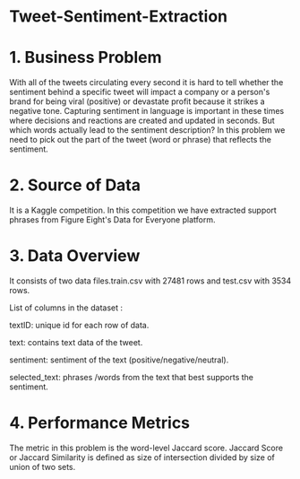 # Tweet-Sentiment-Extraction

# 1. Business Problem 

With all of the tweets circulating every second it is hard to tell whether the sentiment behind a specific tweet will impact a company or a person's brand for being viral (positive) or devastate profit because it strikes a negative tone. Capturing sentiment in language is important in these times where decisions and reactions are created and updated in seconds. But which words actually lead to the sentiment description? In this problem we need to pick out the part of the tweet (word or phrase) that reflects the sentiment.

# 2. Source of Data
It is a Kaggle competition. In this competition we have extracted support phrases from Figure Eight's Data for Everyone platform. 

# 3. Data Overview 
It consists of two data files.train.csv with 27481 rows and test.csv with 3534 rows.

List of columns in the dataset :

textID: unique id for each row of data.

text: contains text data of the tweet.

sentiment: sentiment of the text (positive/negative/neutral).

selected_text: phrases /words from the text that best supports the sentiment.

# 4. Performance Metrics
The metric in this problem is the word-level Jaccard score. Jaccard Score or Jaccard Similarity is defined as size of intersection divided by size of union of two sets.




